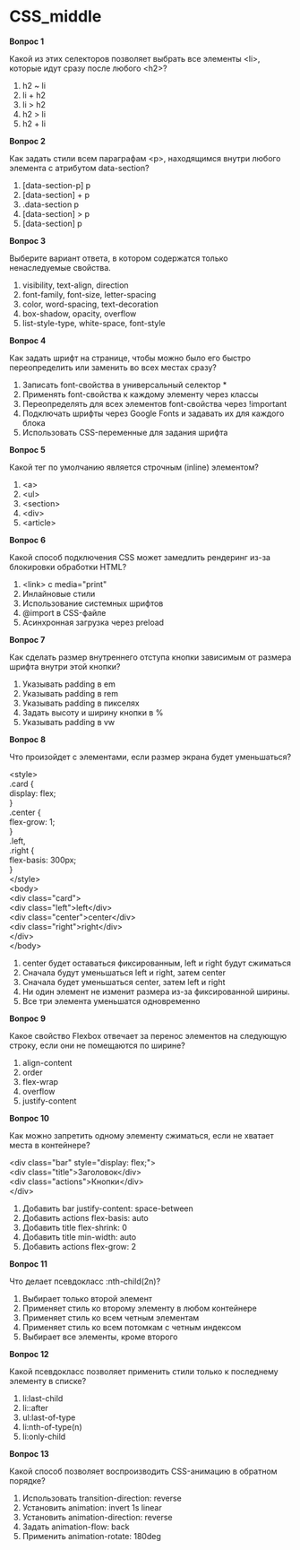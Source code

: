 # **CSS\_middle**

**Вопрос 1**

Какой из этих селекторов позволяет выбрать все элементы \<li\>, которые идут сразу после любого \<h2\>?

1. h2 \~ li  
2. li \+ h2  
3. li \> h2  
4. h2 \> li  
5. h2 \+ li

**Вопрос 2**

Как задать стили всем параграфам \<p\>, находящимся внутри любого элемента с атрибутом data-section?

1. \[data-section-p\] p  
2. \[data-section\] \+ p  
3. .data-section p  
4. \[data-section\] \> p  
5. \[data-section\] p

**Вопрос 3**

Выберите вариант ответа, в котором содержатся только ненаследуемые свойства.

1. visibility, text-align, direction  
2. font-family, font-size, letter-spacing  
3. color, word-spacing, text-decoration  
4. box-shadow, opacity, overflow  
5. list-style-type, white-space, font-style

**Вопрос 4**

Как задать шрифт на странице, чтобы можно было его быстро переопределить или заменить во всех местах сразу?

1. Записать font-свойства в универсальный селектор \*  
2. Применять font-свойства к каждому элементу через классы  
3. Переопределять для всех элементов font-свойства через \!important  
4. Подключать шрифты через Google Fonts и задавать их для каждого блока  
5. Использовать CSS-переменные для задания шрифта

**Вопрос 5**

Какой тег по умолчанию является строчным (inline) элементом?

1. \<a\>  
2. \<ul\>  
3. \<section\>  
4. \<div\>  
5. \<article\>

**Вопрос 6**

Какой способ подключения CSS может замедлить рендеринг из\-за блокировки обработки HTML?

1. \<link\> с media="print"  
2. Инлайновые стили  
3. Использование системных шрифтов  
4. @import в CSS-файле  
5. Асинхронная загрузка через preload

**Вопрос 7**

Как сделать размер внутреннего отступа кнопки зависимым от размера шрифта внутри этой кнопки?

1. Указывать padding в em  
2. Указывать padding в rem  
3. Указывать padding в пикселях  
4. Задать высоту и ширину кнопки в %  
5. Указывать padding в vw

**Вопрос 8**

Что произойдет с элементами, если размер экрана будет уменьшаться?

\<style\>  
  .card {  
    display: flex;  
  }  
  .center {  
    flex-grow: 1;  
  }  
  .left,  
  .right {  
    flex-basis: 300px;  
  }  
\</style\>  
\<body\>  
  \<div class="card"\>  
    \<div class="left"\>left\</div\>  
    \<div class="center"\>center\</div\>  
    \<div class="right"\>right\</div\>  
  \</div\>  
\</body\>

1. center будет оставаться фиксированным, left и right будут сжиматься  
2. Сначала будут уменьшаться left и right, затем center  
3. Сначала будет уменьшаться center, затем left и right  
4. Ни один элемент не изменит размера из\-за фиксированной ширины.  
5. Все три элемента уменьшатся одновременно

**Вопрос 9**

Какое свойство Flexbox отвечает за перенос элементов на следующую строку, если они не помещаются по ширине?

1. align-content  
2. order  
3. flex-wrap  
4. overflow  
5. justify-content

**Вопрос 10**

Как можно запретить одному элементу сжиматься, если не хватает места в контейнере?

\<div class="bar" style="display: flex;"\>  
  \<div class="title"\>Заголовок\</div\>  
  \<div class="actions"\>Кнопки\</div\>  
\</div\>

1. Добавить bar justify-content: space-between  
2. Добавить actions flex-basis: auto  
3. Добавить title flex-shrink: 0  
4. Добавить title min-width: auto  
5. Добавить actions flex-grow: 2

**Вопрос 11**

Что делает псевдокласс :nth-child(2n)?

1. Выбирает только второй элемент  
2. Применяет стиль ко второму элементу в любом контейнере  
3. Применяет стиль ко всем четным элементам  
4. Применяет стиль ко всем потомкам с четным индексом  
5. Выбирает все элементы, кроме второго

**Вопрос 12**

Какой псевдокласс позволяет применить стили только к последнему элементу в списке?

1. li:last-child  
2. li::after  
3. ul:last-of-type  
4. li:nth-of-type(n)  
5. li:only-child

**Вопрос 13**

Какой способ позволяет воспроизводить CSS-анимацию в обратном порядке?

1. Использовать transition-direction: reverse  
2. Установить animation: invert 1s linear  
3. Установить animation-direction: reverse  
4. Задать animation-flow: back  
5. Применить animation-rotate: 180deg